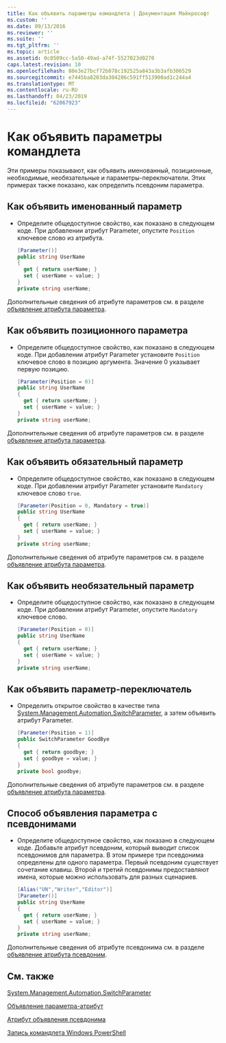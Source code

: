 ```yaml
---
title: Как объявить параметры командлета | Документация Майкрософт
ms.custom: ''
ms.date: 09/13/2016
ms.reviewer: ''
ms.suite: ''
ms.tgt_pltfrm: ''
ms.topic: article
ms.assetid: 0c0509cc-5a50-49ad-a74f-5527023d0270
caps.latest.revision: 10
ms.openlocfilehash: 80e3e27bcf72b078c192525a843a3b3afb306529
ms.sourcegitcommit: e7445ba8203da304286c591ff513900ad1c244a4
ms.translationtype: MT
ms.contentlocale: ru-RU
ms.lasthandoff: 04/23/2019
ms.locfileid: "62067923"
---
```

# <a name="how-to-declare-cmdlet-parameters"></a>Как объявить параметры командлета

Эти примеры показывают, как объявить именованный, позиционные, необходимые, необязательные и параметры-переключатели. Этих примерах также показано, как определить псевдоним параметра.

## <a name="how-to-declare-a-named-parameter"></a>Как объявить именованный параметр

- Определите общедоступное свойство, как показано в следующем коде. При добавлении атрибут Parameter, опустите `Position` ключевое слово из атрибута.

    ```csharp
    [Parameter()]
    public string UserName
    {
      get { return userName; }
      set { userName = value; }
    }
    private string userName;
    ```

Дополнительные сведения об атрибуте параметров см. в разделе [объявление атрибута параметра](./parameter-attribute-declaration.md).

## <a name="how-to-declare-a-positional-parameter"></a>Как объявить позиционного параметра

- Определите общедоступное свойство, как показано в следующем коде. При добавлении атрибут Parameter установите `Position` ключевое слово в позицию аргумента. Значение 0 указывает первую позицию.

    ```csharp
    [Parameter(Position = 0)]
    public string UserName
    {
      get { return userName; }
      set { userName = value; }
    }
    private string userName;
    ```

Дополнительные сведения об атрибуте параметров см. в разделе [объявление атрибута параметра](./parameter-attribute-declaration.md).

## <a name="how-to-declare-a-mandatory-parameter"></a>Как объявить обязательный параметр

- Определите общедоступное свойство, как показано в следующем коде. При добавлении атрибут Parameter установите `Mandatory` ключевое слово `true`.

    ```csharp
    [Parameter(Position = 0, Mandatory = true)]
    public string UserName
    {
      get { return userName; }
      set { userName = value; }
    }
    private string userName;
    ```

Дополнительные сведения об атрибуте параметров см. в разделе [объявление атрибута параметра](./parameter-attribute-declaration.md).

## <a name="how-to-declare-an-optional-parameter"></a>Как объявить необязательный параметр

- Определите общедоступное свойство, как показано в следующем коде. При добавлении атрибут Parameter, опустите `Mandatory` ключевое слово.

    ```csharp
    [Parameter(Position = 0)]
    public string UserName
    {
      get { return userName; }
      set { userName = value; }
    }
    private string userName;
    ```

## <a name="how-to-declare-a-switch-parameter"></a>Как объявить параметр-переключатель

- Определить открытое свойство в качестве типа [System.Management.Automation.SwitchParameter](/dotnet/api/System.Management.Automation.SwitchParameter), а затем объявить атрибут Parameter.

    ```csharp
    [Parameter(Position = 1)]
    public SwitchParameter GoodBye
    {
      get { return goodbye; }
      set { goodbye = value; }
    }
    private bool goodbye;
    ```

Дополнительные сведения об атрибуте параметров см. в разделе [объявление атрибута параметра](./parameter-attribute-declaration.md).

## <a name="how-to-declare-a-parameter-with-aliases"></a>Способ объявления параметра с псевдонимами

- Определите общедоступное свойство, как показано в следующем коде. Добавьте атрибут псевдоним, который выводит список псевдонимов для параметра. В этом примере три псевдонима определены для одного параметра. Первый псевдоним существует сочетание клавиш. Второй и третий псевдонимы предоставляют имена, которые можно использовать для разных сценариев.

    ```csharp
    [Alias("UN","Writer","Editor")]
    [Parameter()]
    public string UserName
    {
      get { return userName; }
      set { userName = value; }
    }
    private string userName;
    ```

Дополнительные сведения об атрибуте псевдонима см. в разделе [объявление атрибута псевдоним](./alias-attribute-declaration.md).

## <a name="see-also"></a>См. также

[System.Management.Automation.SwitchParameter](/dotnet/api/System.Management.Automation.SwitchParameter)

[Объявление параметра-атрибут](./parameter-attribute-declaration.md)

[Атрибут объявления псевдонима](./alias-attribute-declaration.md)

[Запись командлета Windows PowerShell](./writing-a-windows-powershell-cmdlet.md)
